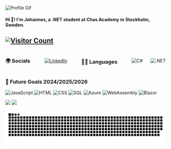![Profile Gif](https://github.com/JBrannelid/JBrannelid/blob/main/DarkProfile.gif?raw=true)

<h4>
    <span>Hi 👋! I'm Johannes, a .NET student at Chas Academy in Stockholm, Sweden.</span>
</h4>
<h2>
    <span style="margin-left: auto;">        
        <a href="https://visitcount.itsvg.in">
            <img src="https://visitcount.itsvg.in/api?id=jbrannelid&icon=0&color=0" alt="Visitor Count" />
        </a>
    </span>
</h2>

<div style="display: flex; justify-content: space-between; align-items: center;">
    <h3 style="margin-right: 20px;">🌍 Socials</h3>
    <a href="https://linkedin.com/in/Johannes-Brannelid">
        <img src="https://img.shields.io/badge/LinkedIn-%230077B5.svg?logo=linkedin&logoColor=white" alt="LinkedIn" />
    </a>
    <h3 style="margin-left: 20px; margin-right: 20px;">👨‍💻 Languages</h3>
    <img src="https://img.shields.io/badge/c%23-%23239120.svg?style=flat&logo=csharp&logoColor=white" alt="C#" />
    <img src="https://img.shields.io/badge/.NET-5C2D91?style=flat&logo=.net&logoColor=white" alt=".NET" />
</div>

### 🚀 Future Goals 2024/2025/2026
![JavaScript](https://img.shields.io/badge/javascript-%23323330.svg?style=flat&logo=javascript&logoColor=yellow)
![HTML](https://img.shields.io/badge/html5-%23E34F26.svg?style=flat&logo=html5&logoColor=white)
![CSS](https://img.shields.io/badge/css3-%231572B6.svg?style=flat&logo=css3&logoColor=white)
![SQL](https://img.shields.io/badge/sql-%234479A1.svg?style=flat&logo=mysql&logoColor=white)
![Azure](https://img.shields.io/badge/Azure-%230072C6.svg?style=flat&logo=azure&logoColor=white)
![WebAssembly](https://img.shields.io/badge/WebAssembly-%23000000.svg?style=flat&logo=webassembly&logoColor=white)
![Blazor](https://img.shields.io/badge/Blazor-%2300BFFF.svg?style=flat&logo=blazor&logoColor=white)

<!-- Inspired by adamalston -->
<a><img height="125px" src="https://github-readme-stats.vercel.app/api?username=jbrannelid&hide_title=true&hide_border=true&show_icons=true&include_all_commits=true&count_private=true&line_height=21&text_color=000&icon_color=000&bg_color=0,ea6161,ffc64d,fffc4d,52fa5a&theme=graywhite" />
<img height="125" src="https://github-readme-stats.vercel.app/api/top-langs/?username=jbrannelid&hide=html&hide_title=true&hide_border=true&layout=compact&langs_count=6&exclude_repo=comp426,Redventures-Movie-Quotes&text_color=000&icon_color=fff&bg_color=0,52fa5a,4dfcff,c64dff&theme=graywhite" /></a>

![snake gif](https://github.com/JBrannelid/JBrannelid/blob/output/github-snake-dark.svg)

